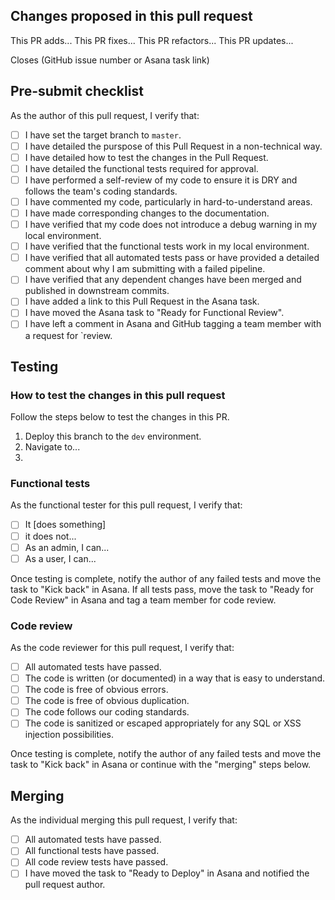 ## Changes proposed in this pull request

<!-- Using a starter sentence below, describe the changes made in this Pull Request and the reason for such changes. -->

This PR adds...
This PR fixes...
This PR refactors...
This PR updates...

Closes (GitHub issue number or Asana task link)

## Pre-submit checklist

As the author of this pull request, I verify that:

- [ ] I have set the target branch to `master`.
- [ ] I have detailed the purspose of this Pull Request in a non-technical way.
- [ ] I have detailed how to test the changes in the Pull Request.
- [ ] I have detailed the functional tests required for approval.
- [ ] I have performed a self-review of my code to ensure it is DRY and follows the team's coding standards.
- [ ] I have commented my code, particularly in hard-to-understand areas.
- [ ] I have made corresponding changes to the documentation.
- [ ] I have verified that my code does not introduce a debug warning in my local environment.
- [ ] I have verified that the functional tests work in my local environment.
- [ ] I have verified that all automated tests pass or have provided a detailed comment about why I am submitting with a failed pipeline.
- [ ] I have verified that any dependent changes have been merged and published in downstream commits.
- [ ] I have added a link to this Pull Request in the Asana task.
- [ ] I have moved the Asana task to "Ready for Functional Review".
- [ ] I have left a comment in Asana and GitHub tagging a team member with a request for `review.

## Testing

### How to test the changes in this pull request

<!-- Add the steps that should be followed in order to prepare for functional testing. This may include steps such as installing plugins or adding content to the dev site. -->

Follow the steps below to test the changes in this PR.

1. Deploy this branch to the `dev` environment.
2. Navigate to...
3. 

### Functional tests

<!-- Add the tests that should pass in order to approve functional testing. -->

As the functional tester for this pull request, I verify that:

- [ ] It [does something]
- [ ] it does not...
- [ ] As an admin, I can...
- [ ] As a user, I can...

Once testing is complete, notify the author of any failed tests and move the task to "Kick back" in Asana. If all tests pass, move the task to "Ready for Code Review" in Asana and tag a team member for code review.

### Code review

As the code reviewer for this pull request, I verify that:

- [ ] All automated tests have passed.
- [ ] The code is written (or documented) in a way that is easy to understand.
- [ ] The code is free of obvious errors.
- [ ] The code is free of obvious duplication.
- [ ] The code follows our coding standards.
- [ ] The code is sanitized or escaped appropriately for any SQL or XSS injection possibilities.

Once testing is complete, notify the author of any failed tests and move the task to "Kick back" in Asana or continue with the "merging" steps below.

## Merging

As the individual merging this pull request, I verify that:

- [ ] All automated tests have passed.
- [ ] All functional tests have passed.
- [ ] All code review tests have passed.
- [ ] I have moved the task to "Ready to Deploy" in Asana and notified the pull request author.
